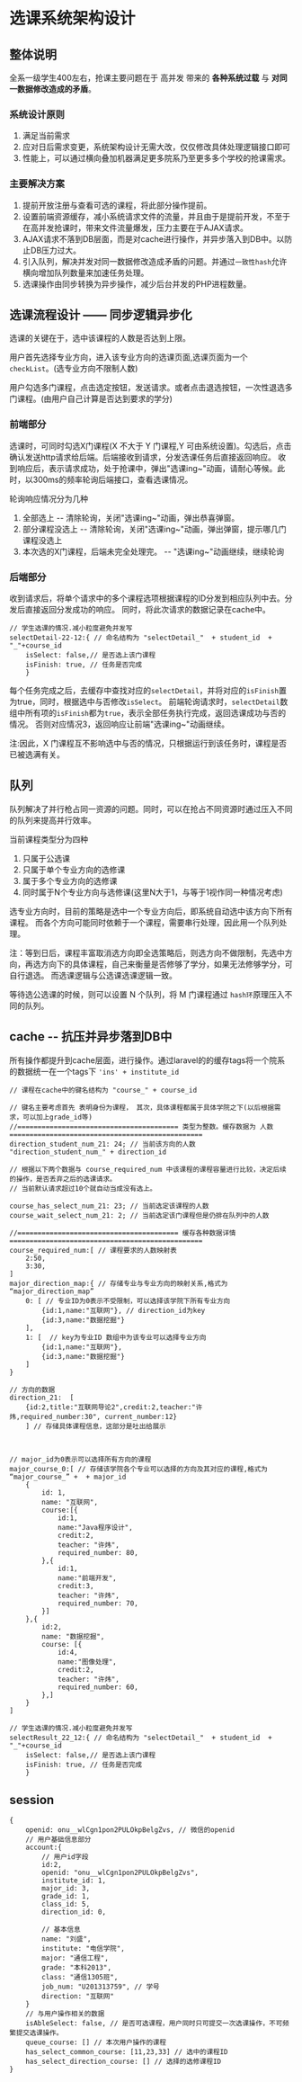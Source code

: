 # 选课系统架构设计
## 整体说明
全系一级学生400左右，抢课主要问题在于 高并发 带来的 **各种系统过载** 与 **对同一数据修改造成的矛盾**。
### 系统设计原则
1. 满足当前需求
2. 应对日后需求变更，系统架构设计无需大改，仅仅修改具体处理逻辑接口即可
3. 性能上，可以通过横向叠加机器满足更多院系乃至更多多个学校的抢课需求。
### 主要解决方案
1. 提前开放注册与查看可选的课程，将此部分操作提前。
2. 设置前端资源缓存，减小系统请求文件的流量，并且由于是提前开发，不至于在高并发抢课时，带来文件流量爆发，压力主要在于AJAX请求。
3. AJAX请求不落到DB层面，而是对cache进行操作，并异步落入到DB中。以防止DB压力过大。
4. 引入队列，解决并发对同一数据修改造成矛盾的问题。并通过`一致性hash`允许横向增加队列数量来加速任务处理。
5. 选课操作由同步转换为异步操作，减少后台并发的PHP进程数量。

## 选课流程设计 —— 同步逻辑异步化

选课的关键在于，选中该课程的人数是否达到上限。

用户首先选择专业方向，进入该专业方向的选课页面,选课页面为一个 `checkList`。(选专业方向不限制人数)

用户勾选多门课程，点击选定按钮，发送请求。或者点击退选按钮，一次性退选多门课程。(由用户自己计算是否达到要求的学分)

### 前端部分
选课时，可同时勾选X门课程(X 不大于 Y 门课程,Y 可由系统设置)。勾选后，点击确认发送http请求给后端。后端接收到请求，分发选课任务后直接返回响应。
收到响应后，表示请求成功，处于抢课中，弹出"选课ing~"动画，请耐心等候。此时，以300ms的频率轮询后端接口，查看选课情况。

轮询响应情况分为几种
1. 全部选上 -- 清除轮询，关闭"选课ing~"动画，弹出恭喜弹窗。
2. 部分课程没选上 -- 清除轮询，关闭"选课ing~"动画，弹出弹窗，提示哪几门课程没选上
3. 本次选的X门课程，后端未完全处理完。 -- "选课ing~"动画继续，继续轮询

### 后端部分
收到请求后，将单个请求中的多个课程选项根据课程的ID分发到相应队列中去。分发后直接返回分发成功的响应。
同时，将此次请求的数据记录在cache中。
```
// 学生选课的情况.减小粒度避免并发写
selectDetail-22-12:{ // 命名结构为 "selectDetail_"  + student_id  + "_"+course_id
    isSelect: false,// 是否选上该门课程
    isFinish: true, // 任务是否完成
    }
```
每个任务完成之后，去缓存中查找对应的`selectDetail`，并将对应的`isFinish`置为true，同时，根据选中与否修改`isSelect`。
前端轮询请求时，`selectDetail`数组中所有项的`isFinish`都为`true`，表示全部任务执行完成，返回选课成功与否的情况。
否则对应情况3，返回响应让前端"选课ing~"动画继续。

注:因此，X 门课程互不影响选中与否的情况，只根据运行到该任务时，课程是否已被选满有关。

## 队列
队列解决了并行枪占同一资源的问题。同时，可以在抢占不同资源时通过压入不同的队列来提高并行效率。

当前课程类型分为四种
1. 只属于公选课
2. 只属于单个专业方向的选修课
3. 属于多个专业方向的选修课
4. 同时属于N个专业方向与选修课(这里N大于1，与等于1视作同一种情况考虑)

选专业方向时，目前的策略是选中一个专业方向后，即系统自动选中该方向下所有课程。
而各个方向可能同时依赖于一个课程，需要串行处理，因此用一个队列处理。

注：等到日后，课程丰富取消选方向即全选策略后，则选方向不做限制，先选中方向，再选方向下的具体课程，自己来衡量是否修够了学分，如果无法修够学分，可自行退选。
而选课逻辑与公选课选课逻辑一致。

等待选公选课的时候，则可以设置 N 个队列，将 M 门课程通过 `hash环`原理压入不同的队列。

## cache -- 抗压并异步落到DB中
所有操作都提升到cache层面，进行操作。通过laravel的的缓存tags将一个院系的数据统一在一个tags下 `'ins' + institute_id`

```
// 课程在cache中的键名结构为 "course_" + course_id  

// 键名主要考虑首先 表明身份为课程， 其次，具体课程都属于具体学院之下(以后根据需求，可以加上grade_id等)
//======================================== 类型为整数。缓存数据为 人数 ================================================
direction_student_num_21: 24; // 当前该方向的人数 "direction_student_num_" + direction_id

// 根据以下两个数据与 course_required_num 中该课程的课程容量进行比较，决定后续的操作，是否丢弃之后的选课请求。
// 当前默认请求超过10个就自动当成没有选上。

course_has_select_num_21: 23; // 当前选定该课程的人数 
course_wait_select_num_21: 2; // 当前选定该门课程但是仍排在队列中的人数

//======================================== 缓存各种数据详情 ================================================
course_required_num:[ // 课程要求的人数映射表
    2:50,
    3:30,
]
major_direction_map:{ // 存储专业与专业方向的映射关系,格式为 “major_direction_map” 
    0: [ // 专业ID为0表示不受限制，可以选择该学院下所有专业方向
        {id:1,name:"互联网"}, // direction_id为key
        {id:3,name:"数据挖掘"}
    ],
    1: [  // key为专业ID 数组中为该专业可以选择专业方向
        {id:1,name:"互联网"}, 
        {id:3,name:"数据挖掘"}  
    ]
}

// 方向的数据
direction_21:  [
    {id:2,title:"互联网导论2",credit:2,teacher:"许炜,required_number:30", current_number:12}
    ] // 存储具体课程信息，这部分是吐出给展示



// major_id为0表示可以选择所有方向的课程
major_course_0:[ // 存储该学院各个专业可以选择的方向及其对应的课程,格式为 “major_course_” +  + major_id
    {
        id: 1,
        name: "互联网",
        course:[{
            id:1,
            name:"Java程序设计",
            credit:2,
            teacher: "许炜",
            required_number: 80,
        },{
            id:1,
            name:"前端开发",
            credit:3,
            teacher: "许炜",
            required_number: 70,
        }]
    },{
        id:2,
        name: "数据挖掘",
        course: [{
            id:4,
            name:"图像处理",
            credit:2,
            teacher: "许炜",
            required_number: 60,
        },]
    }
]

// 学生选课的情况.减小粒度避免并发写
selectResult_22_12:{ // 命名结构为 "selectDetail_"  + student_id  + "_"+course_id
    isSelect: false,// 是否选上该门课程
    isFinish: true, // 任务是否完成
    }

```

## session
```
{
    openid: onu__wlCgn1pon2PULOkpBelgZvs, // 微信的openid
    // 用户基础信息部分
    account:{
        // 用户id字段
        id:2, 
        openid: "onu__wlCgn1pon2PULOkpBelgZvs",
        institute_id: 1,
        major_id: 3,
        grade_id: 1,
        class_id: 5,
        direction_id: 0,

        // 基本信息
        name: "刘盛",
        institute: "电信学院",
        major: "通信工程",
        grade: "本科2013",
        class: "通信1305班",
        job_num: "U201313759", // 学号
        direction: "互联网"
    }
    // 与用户操作相关的数据
    isAbleSelect: false, // 是否可选课程，用户同时只可提交一次选课操作，不可频繁提交选课操作。
    queue_course: [] // 本次用户操作的课程
    has_select_common_course: [11,23,33] // 选中的课程ID
    has_select_direction_course: [] // 选择的选修课程ID
}

```
